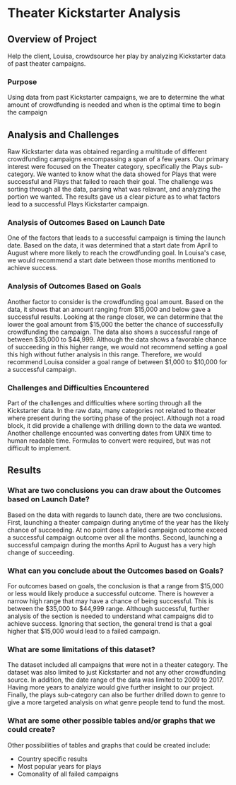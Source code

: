# Theater Kickstarter Analysis

## Overview of Project

Help the client, Louisa, crowdsource her play by analyzing Kickstarter data of past theater campaigns.

### Purpose

Using data from past Kickstarter campaigns, we are to determine the what amount of crowdfunding is needed and when is the optimal time to begin the campaign

## Analysis and Challenges

Raw Kickstarter data was obtained regarding a multitude of different crowdfunding campaigns encompassing a span of a few years. Our primary interest were focused on the Theater category, specifically the Plays sub-category. We wanted to know what the data showed for Plays that were successful and Plays that failed to reach their goal. The challenge was sorting through all the data, parsing what was relavant, and analyzing the portion we wanted. The results gave us a clear picture as to what factors lead to a successful Plays Kickstarter campaign.

### Analysis of Outcomes Based on Launch Date

One of the factors that leads to a successful campaign is timing the launch date. Based on the data, it was determined that a start date from April to August where more likely to reach the crowdfunding goal. In Louisa's case, we would recommend a start date between those months mentioned to achieve success.

### Analysis of Outcomes Based on Goals

Another factor to consider is the crowdfunding goal amount. Based on the data, it shows that an amount ranging from $15,000 and below gave a successful results. Looking at the range closer, we can determine that the lower the goal amount from $15,000 the better the chance of successfully crowdfunding the campaign. The data also shows a successful range of between $35,000 to $44,999. Although the data shows a favorable chance of succeeding in this higher range, we would not recommend setting a goal this high without futher analysis in this range. Therefore, we would recommend Louisa consider a goal range of between $1,000 to $10,000 for a successful campaign.

### Challenges and Difficulties Encountered

Part of the challenges and difficulties where sorting through all the Kickstarter data. In the raw data, many categories not related to theater where present during the sorting phase of the project. Although not a road block, it did provide a challenge with drilling down to the data we wanted. Another challenge encounted was converting dates from UNIX time to human readable time. Formulas to convert were required, but was not difficult to implement.

## Results

### What are two conclusions you can draw about the Outcomes based on Launch Date?
Based on the data with regards to launch date, there are two conclusions. First, launching a theater campaign during anytime of the year has the likely chance of succeeding. At no point does a failed campaign outcome exceed a successful campaign outcome over all the months. Second, launching a successful campaign during the months April to August has a very high change of succeeding.

### What can you conclude about the Outcomes based on Goals?
For outcomes based on goals, the conclusion is that a range from $15,000 or less would likely produce a successful outcome. There is however a narrow high range that may have a chance of being successful. This is between the $35,000 to $44,999 range. Although successful, further analysis of the section is needed to understand what campaigns did to achieve success. Ignoring that section, the general trend is that a goal higher that $15,000 would lead to a failed campaign.

### What are some limitations of this dataset?
The dataset included all campaigns that were not in a theater category. The dataset was also limited to just Kickstarter and not any other crowdfunding source. In addition, the date range of the data was limited to 2009 to 2017. Having more years to analyize would give further insight to our project. Finally, the plays sub-category can also be further drilled down to genre to give a more targeted analysis on what genre people tend to fund the most.

### What are some other possible tables and/or graphs that we could create?
Other possibilities of tables and graphs that could be created include:
  - Country specific results
  - Most popular years for plays
  - Comonality of all failed campaigns
